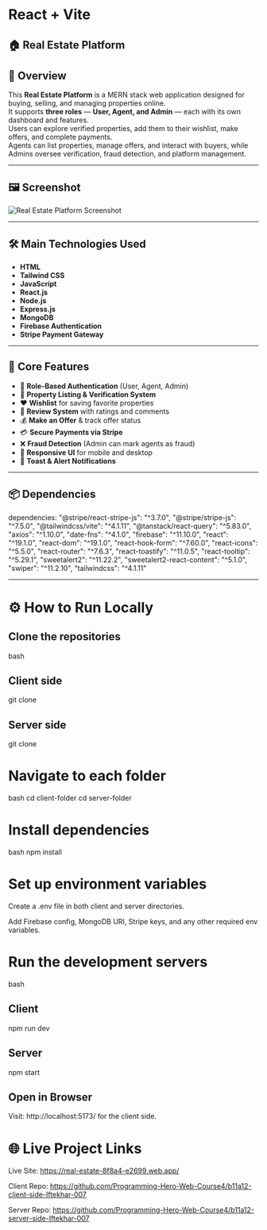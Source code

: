 # React + Vite



## 🏠 Real Estate Platform

## 📌 Overview
This **Real Estate Platform** is a MERN stack web application designed for buying, selling, and managing properties online.  
It supports **three roles** — **User, Agent, and Admin** — each with its own dashboard and features.  
Users can explore verified properties, add them to their wishlist, make offers, and complete payments.  
Agents can list properties, manage offers, and interact with buyers, while Admins oversee verification, fraud detection, and platform management.

---

## 🖼️ Screenshot
![Real Estate Platform Screenshot](https://i.postimg.cc/YSsvTSsT/screencapture-real-estate-8f8a4-e2699-web-app-2025-08-08-11-57-14.png)  


---

## 🛠️ Main Technologies Used
- **HTML**
- **Tailwind CSS**
- **JavaScript**
- **React.js**
- **Node.js**
- **Express.js**
- **MongoDB**
- **Firebase Authentication**
- **Stripe Payment Gateway**

---

## 🚀 Core Features
- 🔐 **Role-Based Authentication** (User, Agent, Admin)
- 🏡 **Property Listing & Verification System**
- ❤️ **Wishlist** for saving favorite properties
- 💬 **Review System** with ratings and comments
- 💰 **Make an Offer** & track offer status
- 💳 **Secure Payments via Stripe**
- ❌ **Fraud Detection** (Admin can mark agents as fraud)
- 📱 **Responsive UI** for mobile and desktop
- 🔔 **Toast & Alert Notifications**

---

## 📦 Dependencies

dependencies: 
  "@stripe/react-stripe-js": "^3.7.0",
    "@stripe/stripe-js": "^7.5.0",
    "@tailwindcss/vite": "^4.1.11",
    "@tanstack/react-query": "^5.83.0",
    "axios": "^1.10.0",
    "date-fns": "^4.1.0",
    "firebase": "^11.10.0",
    "react": "^19.1.0",
    "react-dom": "^19.1.0",
    "react-hook-form": "^7.60.0",
    "react-icons": "^5.5.0",
    "react-router": "^7.6.3",
    "react-toastify": "^11.0.5",
    "react-tooltip": "^5.29.1",
    "sweetalert2": "^11.22.2",
    "sweetalert2-react-content": "^5.1.0",
    "swiper": "^11.2.10",
    "tailwindcss": "^4.1.11"


    
---
# ⚙️ How to Run Locally

## Clone the repositories

bash
## Client side
git clone <client-side-repo-link>

## Server side
git clone <server-side-repo-link>

# Navigate to each folder

bash
cd client-folder
cd server-folder

# Install dependencies

bash
npm install

# Set up environment variables

Create a .env file in both client and server directories.

Add Firebase config, MongoDB URI, Stripe keys, and any other required env variables.

# Run the development servers

bash
## Client
npm run dev

## Server
npm start

## Open in Browser
Visit: http://localhost:5173/ for the client side.


# 🌐 Live Project Links
Live Site: https://real-estate-8f8a4-e2699.web.app/

Client Repo: https://github.com/Programming-Hero-Web-Course4/b11a12-client-side-Iftekhar-007

Server Repo: https://github.com/Programming-Hero-Web-Course4/b11a12-server-side-Iftekhar-007

